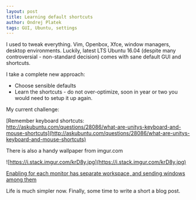 ```yaml
---
layout: post
title: Learning default shortcuts
author: Ondrej Platek
tags: GUI, Ubuntu, settings
---
```


I used to tweak everything. Vim, Openbox, Xfce, window managers, desktop environments.
Luckily, latest LTS Ubuntu 16.04 (despite many controversial - non-standard decision) comes with sane default GUI and shortcuts.

I take a complete new approach:
- Choose sensible defaults
- Learn the shortcuts - do not over-optimize, soon in year or two you would need to setup it up again.

My current challenge:

[Remember keyboard shortcuts: http://askubuntu.com/questions/28086/what-are-unitys-keyboard-and-mouse-shortcuts](http://askubuntu.com/questions/28086/what-are-unitys-keyboard-and-mouse-shortcuts)

There is also a handy wallpaper from imgur.com

![https://i.stack.imgur.com/krD8y.jpg](https://i.stack.imgur.com/krD8y.jpg)

[Enabling for each monitor has separate workspace, and sending windows among them](http://askubuntu.com/questions/141752/keyboard-shortcut-to-move-windows-between-monitors)

Life is much simpler now. Finally, some time to write a short a blog post.
